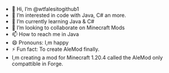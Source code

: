 - 👋 Hi, I’m @wtfalesitogithub1
- 👀 I’m interested in code with Java, C# an more.
- 🌱 I’m currently learning Java & C#
- 💞️ I’m looking to collaborate on Minecraft Mods
- 📫 How to reach me in Java
- 😄 Pronouns: I,m happy
- ⚡ Fun fact: To create AleMod finally.
- I,m creating a mod for Minecraft 1.20.4 called the AleMod only compattible in Forge.
<!---
wtfalesitogithub1/wtfalesitogithub1 is a ✨ special ✨ repository because its `README.md` (this file) appears on your GitHub profile.
You can click the Preview link to take a look at your changes.
--->

